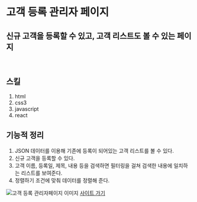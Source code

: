 # 고객 등록 관리자 페이지

## 신규 고객을 등록할 수 있고, 고객 리스트도 볼 수 있는 페이지

<br/>

## 스킬
1. html
2. css3
3. javascript
4. react

## 기능적 정리
1. JSON 데이터를 이용해 기존에 등록이 되어있는 고객 리스트를 볼 수 있다.
2. 신규 고객을 등록할 수 있다.
3. 고객 이름, 등록일, 제목, 내용 등을 검색하면 필터링을 걸쳐 검색한 내용에 일치하는 리스트를 보여준다.
4. 정렬하기 조건에 맞춰 데이터를 정렬해 준다.

<img src="https://ys-react-search.s3.ap-northeast-2.amazonaws.com/img3.PNG" alt="고객 등록 관리자페이지 이미지" />
<a href="https://ys-react-search.s3.ap-northeast-2.amazonaws.com/index.html">사이트 가기</a>
